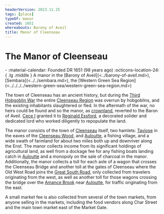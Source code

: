 ```yaml
---
headerVersion: 2023.11.25
tags: [place]
typeOf: manor
created: 1651
whereabouts: Barony of Aveil
title: Manor of Cleenseau
---
```

# The Manor of Cleenseau
<div class="grid cards ext-narrow-margin ext-one-column" markdown>
-  
   :material-calendar: Founded DR 1651 (98 years ago)  
    :octicons-location-24:{ .lg .middle } A manor in the [Barony of Aveil](<../barony-of-aveil.md>), [Sembara](<../../sembara.md>), the [Western Green Sea Region](<../../../../western-green-sea/western-green-sea-region.md>)  
</div>


The town of Cleenseau has an ancient history, but during the [Third Hobgoblin War](<../../../../../history/third-hobgoblin-war-sembara.md>) the entire [Cleenseau Region](<./cleenseau-region.md>) was overrun by hobgoblins, and the existing inhabitants slaughtered or fled. In the aftermath of the war, no heirs could be found and so the manor, as [crownland](<../../land-holding-in-sembara.md>), reverted to the Baron of Aveil. [Cece I](<../../../../../people/historical-figures/sembaran-royalty/cece-i.md>) granted it to [Reginald Essford](<../../../../../people/historical-figures/reginald-essford.md>), a decorated solider and dedicated lord who worked diligently to repopulate the land.

The manor consists of the town of [Cleenseau](<cleenseau/cleenseau.md>) itself, two hamlets: [Taviose](<./taviose.md>) in the eaves of the [Cleenseau Wood](<./cleenseau-wood.md>), and [Auloutte](<./auloutte.md>), a fishing village, and a wide swath of farmland for about two miles both up and downriver along the Enst. The manor collects income from its significant holdings of agricultural land, as well from a dockage fee for any fishing boats landing catch in [Auloutte](<./auloutte.md>) and a monopoly on the sale of charcoal in the manor. Additionally, the manor collects a toll for each axle of a wagon that crosses the Cleenseau Bridge and another toll at the gates of Cleenseau where the Old West Road joins the [Great South Road](<../../../roads/great-south-road.md>), only collected from travelers originating from the west, as well as another toll for those wagons crossing the bridge over the [Amance Brook](<./amance-brook.md>) near [Auloutte](<./auloutte.md>), for traffic originating from the east. 

A small market fee is also collected from several of the town markets, from anyone selling in the markets, including the food vendors along Char Street and the main town market east of the Market Gate.